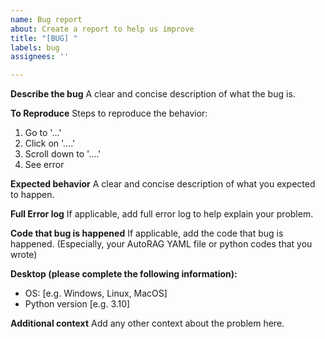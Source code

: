 ```yaml
---
name: Bug report
about: Create a report to help us improve
title: "[BUG] "
labels: bug
assignees: ''

---
```


**Describe the bug**
A clear and concise description of what the bug is.

**To Reproduce**
Steps to reproduce the behavior:
1. Go to '...'
2. Click on '....'
3. Scroll down to '....'
4. See error

**Expected behavior**
A clear and concise description of what you expected to happen.

**Full Error log**
If applicable, add full error log to help explain your problem.

**Code that bug is happened**
If applicable, add the code that bug is happened.
(Especially, your AutoRAG YAML file or python codes that you wrote)

**Desktop (please complete the following information):**
 - OS: [e.g. Windows, Linux, MacOS]
 - Python version [e.g. 3.10]

**Additional context**
Add any other context about the problem here.

